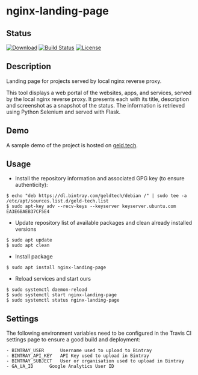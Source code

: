 # nginx-landing-page

## Status

[![Download](https://api.bintray.com/packages/geldtech/debian/nginx-landing-page/images/download.svg)](https://bintray.com/geldtech/debian/nginx-landing-page#files)
[![Build Status](https://travis-ci.org/geld-tech/nginx-landing-page.svg?branch=master)](https://travis-ci.org/geld-tech/nginx-landing-page)
[![License](https://img.shields.io/badge/License-Apache%202.0-blue.svg)](https://opensource.org/licenses/Apache-2.0)


## Description

Landing page for projects served by local nginx reverse proxy.

This tool displays a web portal of the websites, apps, and services, served by the local nginx reverse proxy.
It presents each with its title, description and screenshot as a snapshot of the status.
The information is retrieved using Python Selenium and served with Flask.

## Demo

A sample demo of the project is hosted on <a href="http://geld.tech">geld.tech</a>.


## Usage

* Install the repository information and associated GPG key (to ensure authenticity):
```
$ echo "deb https://dl.bintray.com/geldtech/debian /" | sudo tee -a /etc/apt/sources.list.d/geld-tech.list
$ sudo apt-key adv --recv-keys --keyserver keyserver.ubuntu.com EA3E6BAEB37CF5E4
```

* Update repository list of available packages and clean already installed versions
```
$ sudo apt update
$ sudo apt clean
```

* Install package
```
$ sudo apt install nginx-landing-page
```

* Reload services and start ours
```
$ sudo systemctl daemon-reload
$ sudo systemctl start nginx-landing-page
$ sudo systemctl status nginx-landing-page
```

## Settings

The following environment variables need to be configured in the Travis CI settings page to ensure a good build and deployment:

```
- BINTRAY_USER		Username used to upload to Bintray
- BINTRAY_API_KEY	API Key used to upload in Bintray
- BINTRAY_SUBJECT	User or organisation used to upload in Bintray
- GA_UA_ID		Google Analytics User ID
```
